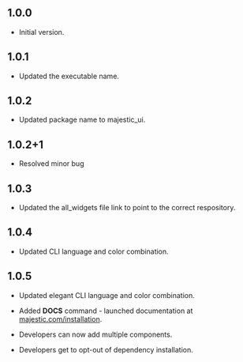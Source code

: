 ## 1.0.0

- Initial version.

## 1.0.1

- Updated the executable name.

## 1.0.2

- Updated package name to majestic_ui.

## 1.0.2+1

- Resolved minor bug

## 1.0.3

- Updated the all_widgets file link to point to the correct respository.

## 1.0.4

- Updated CLI language and color combination.

## 1.0.5

- Updated elegant CLI language and color combination.
- Added **DOCS** command - launched documentation at [majestic.com/installation](majesticui.com/installation).

- Developers can now add multiple components.
- Developers get to opt-out of dependency installation.
